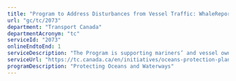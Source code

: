 ```yaml
---
title: "Program to Address Disturbances from Vessel Traffic: WhaleReport Alert System"
url: "gc/tc/2073"
department: "Transport Canada"
departmentAcronym: "tc"
serviceId: "2073"
onlineEndtoEnd: 1
serviceDescription: "The Program is supporting mariners’ and vessel owners/operators’ access to improved information on the presence of whales through the WhaleReport Alert System."
serviceUrl: "https://tc.canada.ca/en/initiatives/oceans-protection-plan/improving-marine-safety-through-oceans-protection-plan#toc16"
programDescription: "Protecting Oceans and Waterways"
---
```

